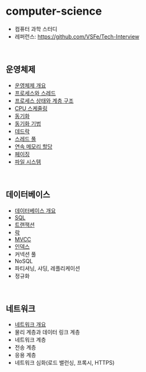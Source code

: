 # computer-science
- 컴퓨터 과학 스터디
- 레퍼런스: https://github.com/VSFe/Tech-Interview

<br>

## 운영체제
- [운영체제 개요](operating-system/01-operating-system.md)
- [프로세스와 스레드](operating-system/02-process-thread.md)
- [프로세스 상태와 계층 구조](operating-system/03-process-state-and-hierarchy.md)
- [CPU 스케줄링](operating-system/04-cpu-scheduling.md)
- [동기화](operating-system/05-synchronization.md)
- [동기화 기법](operating-system/06-synchronization-techniques.md)
- [데드락](operating-system/07-deadlock.md)
- [스레드 풀](operating-system/08-thread-pool.md)
- [연속 메모리 할당](operating-system/09-contiguous-memory-allocation.md)
- [페이징](operating-system/10-paging.md)
- [파일 시스템](operating-system/11-file-system.md)

<br>

## 데이터베이스
- [데이터베이스 개요](database/01-database.md)
- [SQL](database/02-sql.md)
- [트랜잭션](database/03-transaction.md)
- [락](https://stemmm.tistory.com/6)
- [MVCC](https://stemmm.tistory.com/7)
- [인덱스](https://stemmm.tistory.com/8)
- 커넥션 풀
- NoSQL
- 파티셔닝, 샤딩, 레플리케이션
- 정규화

<br>

## 네트워크
- [네트워크 개요](network/01-network.md)
- 물리 계층과 데이터 링크 계층
- 네트워크 계층
- 전송 계층
- 응용 계층
- 네트워크 심화(로드 밸런싱, 프록시, HTTPS)
